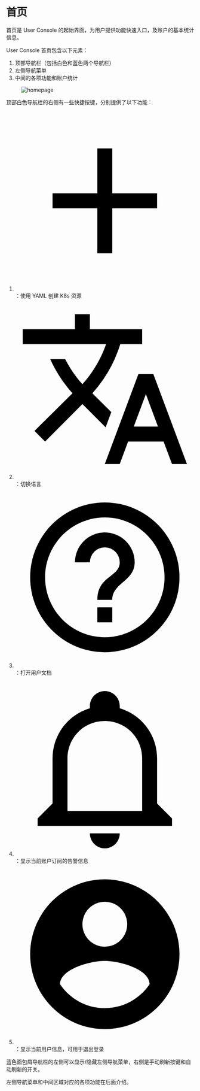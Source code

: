 # 首页

首页是 User Console 的起始界面，为用户提供功能快速入口，及账户的基本统计信息。

User Console 首页包含以下元素：

1. 顶部导航栏（包括白色和蓝色两个导航栏）
1. 左侧导航菜单
1. 中间的各项功能和账户统计

<figure class="screenshot">
  <img alt="homepage" src="./assets/homepage.png" />
</figure>

顶部白色导航栏的右侧有一些快捷按键，分别提供了以下功能：

1. <span class="twemoji"><svg xmlns="http://www.w3.org/2000/svg" viewBox="0 0 24 24"><path d="M19 13h-6v6h-2v-6H5v-2h6V5h2v6h6v2Z"/></svg></span>：使用 YAML 创建 K8s 资源
1. <span class="twemoji"><svg xmlns="http://www.w3.org/2000/svg" viewBox="0 0 24 24"><path d="m12.87 15.07-2.54-2.51.03-.03A17.52 17.52 0 0 0 14.07 6H17V4h-7V2H8v2H1v2h11.17C11.5 7.92 10.44 9.75 9 11.35 8.07 10.32 7.3 9.19 6.69 8h-2c.73 1.63 1.73 3.17 2.98 4.56l-5.09 5.02L4 19l5-5 3.11 3.11.76-2.04M18.5 10h-2L12 22h2l1.12-3h4.75L21 22h2l-4.5-12m-2.62 7 1.62-4.33L19.12 17h-3.24Z"/></svg></span>：切换语言
1. <span class="twemoji"><svg xmlns="http://www.w3.org/2000/svg" viewBox="0 0 24 24"><path d="M11 18h2v-2h-2v2m1-16A10 10 0 0 0 2 12a10 10 0 0 0 10 10 10 10 0 0 0 10-10A10 10 0 0 0 12 2m0 18c-4.41 0-8-3.59-8-8s3.59-8 8-8 8 3.59 8 8-3.59 8-8 8m0-14a4 4 0 0 0-4 4h2a2 2 0 0 1 2-2 2 2 0 0 1 2 2c0 2-3 1.75-3 5h2c0-2.25 3-2.5 3-5a4 4 0 0 0-4-4Z"/></svg></span>：打开用户文档
1. <span class="twemoji"><svg xmlns="http://www.w3.org/2000/svg" viewBox="0 0 24 24"><path d="M10 21h4c0 1.1-.9 2-2 2s-2-.9-2-2m11-2v1H3v-1l2-2v-6c0-3.1 2-5.8 5-6.7V4c0-1.1.9-2 2-2s2 .9 2 2v.3c3 .9 5 3.6 5 6.7v6l2 2m-4-8c0-2.8-2.2-5-5-5s-5 2.2-5 5v7h10v-7Z"/></svg></span>：显示当前账户订阅的告警信息
1. <span class="twemoji"><svg xmlns="http://www.w3.org/2000/svg" viewBox="0 0 24 24"><path d="M12 19.2c-2.5 0-4.71-1.28-6-3.2.03-2 4-3.1 6-3.1s5.97 1.1 6 3.1a7.232 7.232 0 0 1-6 3.2M12 5a3 3 0 0 1 3 3 3 3 0 0 1-3 3 3 3 0 0 1-3-3 3 3 0 0 1 3-3m0-3A10 10 0 0 0 2 12a10 10 0 0 0 10 10 10 10 0 0 0 10-10c0-5.53-4.5-10-10-10Z"/></svg></span>：显示当前用户信息，可用于退出登录

蓝色面包屑导航栏的左侧可以显示/隐藏左侧导航菜单，右侧是手动刷新按键和自动刷新的开关。

左侧导航菜单和中间区域对应的各项功能在后面介绍。
